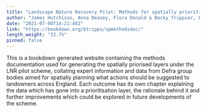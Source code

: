 ```yaml
---
title: "Landscape Nature Recovery Pilot: Methods for spatially prioritisating outcomes under the pilot LNR scheme."
author: "James Hutchison, Anna Deasey, Flora Donald & Becky Trippier, Ecosystems Analysis, Joint Nature Conservation Committee (JNCC)"
date: "2021-07-08T14:21:46Z"
link: "https://bookdown.org/btripps/spmethodsdoc/"
length_weight: "32.7%"
pinned: false
---
```


This is a bookdown generated website containing the methods documentation used for generating the spatially priorised layers under the LNR pilot scheme, collating expert information and data from Defra group bodies aimed for spatially planning what actions should be suggested to landowners across England. Each outcome has its own chapter explaining the data which has gone into a prioritisation layer, the rationale behind it and further improvements which could be explored in future developments of the scheme.
